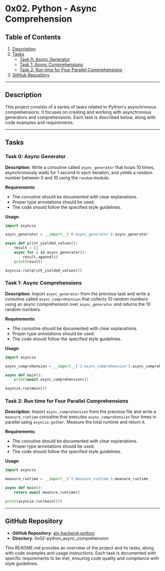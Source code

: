 # 0x02. Python - Async Comprehension

## Table of Contents
1. [Description](#description)
2. [Tasks](#tasks)
   - [Task 0: Async Generator](#task-0-async-generator)
   - [Task 1: Async Comprehensions](#task-1-async-comprehensions)
   - [Task 2: Run time for Four Parallel Comprehensions](#task-2-run-time-for-four-parallel-comprehensions)
3. [GitHub Repository](#github-repository)

---

## Description

This project consists of a series of tasks related to Python's asynchronous comprehensions. It focuses on creating and working with asynchronous generators and comprehensions. Each task is described below, along with code examples and requirements.

---

## Tasks

### Task 0: Async Generator

**Description**: Write a coroutine called `async_generator` that loops 10 times, asynchronously waits for 1 second in each iteration, and yields a random number between 0 and 10 using the `random` module.

**Requirements**:
- The coroutine should be documented with clear explanations.
- Proper type annotations should be used.
- The code should follow the specified style guidelines.

**Usage**:
```python
import asyncio

async_generator = __import__('0-async_generator').async_generator

async def print_yielded_values():
    result = []
    async for i in async_generator():
        result.append(i)
    print(result)

asyncio.run(print_yielded_values())
```

### Task 1: Async Comprehensions

**Description**: Import `async_generator` from the previous task and write a coroutine called `async_comprehension` that collects 10 random numbers using an async comprehension over `async_generator` and returns the 10 random numbers.

**Requirements**:
- The coroutine should be documented with clear explanations.
- Proper type annotations should be used.
- The code should follow the specified style guidelines.

**Usage**:
```python
import asyncio

async_comprehension = __import__('1-async_comprehension').async_comprehension

async def main():
    print(await async_comprehension())

asyncio.run(main())
```

### Task 2: Run time for Four Parallel Comprehensions

**Description**: Import `async_comprehension` from the previous file and write a `measure_runtime` coroutine that executes `async_comprehension` four times in parallel using `asyncio.gather`. Measure the total runtime and return it.

**Requirements**:
- The coroutine should be documented with clear explanations.
- Proper type annotations should be used.
- The code should follow the specified style guidelines.

**Usage**:
```python
import asyncio

measure_runtime = __import__('2-measure_runtime').measure_runtime

async def main():
    return await measure_runtime()

print(asyncio.run(main()))
```

---

## GitHub Repository

- **GitHub Repository**: [alx-backend-python](https://github.com/tkirwa/alx-backend-python)
- **Directory**: 0x02-python_async_comprehension

This README.md provides an overview of the project and its tasks, along with code examples and usage instructions. Each task is documented with specific requirements to be met, ensuring code quality and compliance with style guidelines.